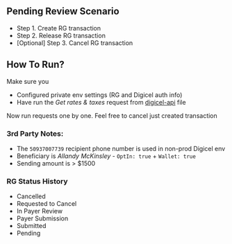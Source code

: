 ## Pending Review Scenario

- Step 1. Create RG transaction
- Step 2. Release RG transaction
- [Optional] Step 3. Cancel RG transaction 

## How To Run?

Make sure you
- Configured private env settings (RG and Digicel auth info)
- Have run the _Get rates & taxes_ request from [digicel-api]() file

Now run requests one by one. Feel free to cancel just created transaction

### 3rd Party Notes:

- The `50937007739` recipient phone number is used in non-prod Digicel env
- Beneficiary is _Allandy McKinsley_ - `OptIn: true` + `Wallet: true`
- Sending amount is > $1500

### RG Status History

- Cancelled
- Requested to Cancel
- In Payer Review
- Payer Submission
- Submitted
- Pending
